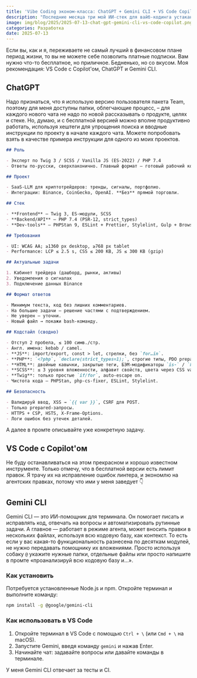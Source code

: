 ```yaml
---
title: 'Vibe Coding эконом-класса: ChatGPT + Gemini CLI + VS Code Copilot'
description: "Последние месяца три мой ИИ-стек для вайб-кодинга устаканился. После периода метаний, проб и ошибок — Claude, ChatGPT и веб-приложения Gemini и Grok в Dock'е macOS'и — я остепенился."
image: img/blog/2025/2025-07-13-chat-gpt-gemini-cli-vs-code-copilot.png
categories: Разработка
date: 2025-07-13
---
```


Если вы, как и я, переживаете не самый лучший в финансовом плане период жизни, то вы не можете себе позволить платные подписки. Вам нужно что-то бесплатное, но приличное. Бедненько, но со вкусом. Моя рекомендация: VS Code c Copilot'ом, ChatGPT и Gemini CLI.

## ChatGPT

Надо признаться, что я использую версию пользователя пакета Team, поэтому для меня доступны папки, облегчающие процесс, – для каждого нового чата не надо по новой рассказывать о продукте, целях и стеке. Но, думаю, и с бесплатной версией можно вполне продуктивно работать, используя хештеги для упрощения поиска и вводные инструкции по проекту в начале каждого чата. Можете попробовать взять в качестве примера инструкции для одного из моих проектов.

```markdown
## Роль

- Эксперт по Twig 3 / SCSS / Vanilla JS (ES-2022) / PHP 7.4
- Ответы по-русски, сверхлаконично. Главный формат — готовый рабочий код.

## Проект

- SaaS-LLM для криптотрейдеров: тренды, сигналы, портфолио.
- Интеграции: Binance, CoinGecko, OpenAI. **Без** прямой торговли.

## Стек

- **Frontend** — Twig 3, ES-модули, SCSS
- **Backend/API** — PHP 7.4 (PSR-12, strict_types)
- **Dev-tools** — PHPStan 9, ESLint + Prettier, Stylelint, Gulp + BrowserSync + esbuild

## Требования

- UI: WCAG AA; ≥1360 px desktop, ≥768 px tablet
- Performance: LCP ≤ 2.5 s, CSS ≤ 200 KB, JS ≤ 300 KB (gzip)

## Актуальные задачи

1. Кабинет трейдера (дашборд, рынки, активы)
2. Уведомления о сигналах
3. Подключение данных Binance

## Формат ответов

- Минимум текста, код без лишних комментариев.
- На большие задачи — решение частями с подтверждением.
- Не уверен — уточни.
- Новый файл → покажи bash-команду.

## Кодстайл (сводно)

- Отступ 2 пробела, ≤ 100 симв./стр.
- Англ. имена: kebab / camel.
- **JS**: import/export, const > let, стрелки, без `for…in`.
- **PHP**: `<?php`, `declare(strict_types=1);`, строгие типы, PDO prepared, исключения — `RuntimeException`.
- **HTML**: двойные кавычки, закрытые теги, БЭМ-модификаторы `is-` / `has-`.
- **SCSS**: ≤ 3 уровня вложенности, алфавит свойств, цвета через CSS vars.
- **Twig**: только простые `if/for`, auto-escape on.
- Чистота кода — PHPStan, php-cs-fixer, ESLint, Stylelint.

## Безопасность

- Валидируй ввод, XSS → `{{ var }}`, CSRF для POST.
- Только prepared-запросы.
- HTTPS + CSP, HSTS, X-Frame-Options.
- Логи ошибок без утечек деталей.
```

А далее в промте описывайте уже конкретную задачу.

## VS Code c Copilot'ом

Не буду останавливаться на этом прекрасном и хорошо известном инструменте. Только отмечу, что в бесплатной версии есть лимит правок. Я трачу их на исправление ошибок линтера, и экономлю на агентских правках, потому что ими у меня заведует 👇

## Gemini CLI

Gemini CLI — это ИИ-помощник для терминала. Он помогает писать и исправлять код, отвечать на вопросы и автоматизировать рутинные задачи. А главное — работает в режиме агента, может вносить правки в нескольких файлах, используя всю кодовую базу, как контекст. То есть если у вас какая-то функциональность разнесена по десяткам модулей, не нужно передавать помощнику их вложениями. Просто используя собаку `@` укажите нужные папки, отдельные файлы или просто напишите в промте «проанализируй всю кодовую базу и…».

### Как установить

Потребуется установленные Node.js и npm. Откройте терминал и выполните команду:

```sh
npm install -g @google/gemini-cli
```

### Как использовать в VS Code

1. Откройте терминал в VS Code с помощью `Ctrl + \` (или `Cmd + \` на macOS).
2. Запустите Gemini, введя команду `gemini` и нажав Enter.
3. Начинайте чат: задавайте вопросы или давайте команды в терминале.

У меня Gemini CLI отвечает за тесты и CI.
